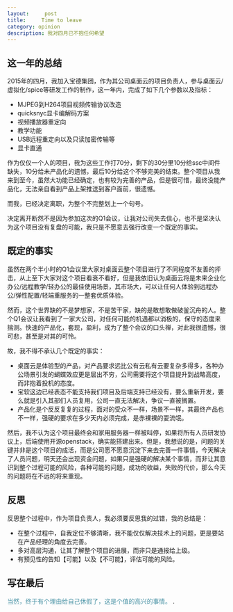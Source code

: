 ```yaml
---
layout:     post
title:     Time to leave
category: opinion
description: 我对四月已不抱任何希望
---
```

## 这一年的总结
2015年的四月，我加入宝德集团，作为其公司桌面云的项目负责人，参与桌面云/虚拟化/spice等研发工作的制作，这一年内，完成了如下几个参数以及指标：

- MJPEG到H264项目视频传输协议改造
- quicksnyc显卡编解码方案
- 视频播放器重定向
- 教学功能
- USB远程重定向以及只读加密传输等
- 显卡直通

作为仅仅一个人的项目，我为这些工作打70分，剩下的30分里10分给ssc中间件缺失，10分给未产品化的遗憾，最后10分给这个不够完美的结束。整个项目从我来到至今，虽然大功能已经确定，也有较为完善的产品，但是很可惜，最终没能产品化，无法亲自看到产品上架推送到客户面前，很遗憾。

而我，已经决定离职，为整个不完整划上一个句号。

决定离开断然不是因为参加这次的Q1会议，让我对公司失去信心，也不是坚决认为这个项目没有复盘的可能，我只是不愿意去强行改变一个既定的事实。

## 既定的事实
虽然在两个半小时的Q1会议里大家对桌面云整个项目进行了不同程度不友善的抨击，从上至下大家对这个项目看衰不看好，但是我依旧认为桌面云将是未来企业化办公/远程教学/轻办公的最佳使用场景，其市场大，可以让任何人体验到远程办公/弹性配置/轻端重服务的一整套优质体验。

然而，这个世界缺的不是梦想家，不是苦干家，缺的是敢想敢做破釜沉舟的人。整个Q1会议让我看到了一家大公司，对任何可能的机遇都以消极的，保守的态度来揣测。快速的产品化，套现，盈利，成为了整个会议的口头禅，对此我很遗憾，很可悲，甚至是对其的可怜。

故，我不得不承认几个既定的事实：

- 桌面云是体验型的产品，对产品要求远比公有云私有云要复杂多得多，各种办公场景引发的蝴蝶效应更是层出不穷，公司需要将这个项目提升到战略高度，而非抱着投机的态度。
- 宝软这边已经表态不能支持我们项目及后端支持已经没有，要么重新开发，要么就是引入其部们人员复用，公司一直无法解决，争议一直被搁置。
- 产品化是个反反复复的过程，面对的受众不一样，场景不一样，其最终产品也不一样，强硬的要求在多少天内必须完成，是赤裸裸的耍流氓。

然后，我不认为这个项目最终会和家用服务器一样被叫停，如果将所有人员研发协议上，后端使用开源openstack，确实能搭建出来。但是，我想说的是，问题的关键并非是这个项目的成活，而是公司愿不愿意沉淀下来去完善一件事情，今天解决了人员问题，明天还会出现资金问题，如果只是强硬的解决某个事情，而非让其意识到整个过程可能的风险，各种可能的问题，成功的收益，失败的代价，那么今天的问题将在不远的将来重现。

## 反思
反思整个过程中，作为项目负责人，我必须要反思我的过错，我的总结是：

- 在整个过程中，自我定位不够清晰，我不能仅仅解决技术上的问题，更是要站在产品经理的角度去完善。
- 多对高层沟通，让其了解整个项目的进展，而非只是通报给上级。
- 有预见性的告知【可能】以及【不可能】，评估可能的风险。

## 写在最后
<font color="#4590a3" >当然，终于有个理由给自己休假了，这是个值的高兴的事情。</font>
.

 
























